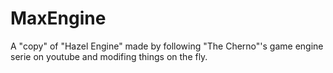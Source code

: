 # MaxEngine
A "copy" of "Hazel Engine" made by following "The Cherno"'s game engine serie on youtube and modifing things on the fly.
